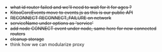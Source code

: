 - ~~what id router failed and we'll need to wait for it for ages ?~~
- ~~KitooCoreEvents move to events.js as this is our public API~~
- ~~RECONNECT RECONNECT_FAILURE on network~~ 
- ~~serviceName under options as 'service'~~
- ~~add node CONNECT event under node, same here for new connected routers~~
- ~~cleanup storage~~
- think how we can modularize proxy